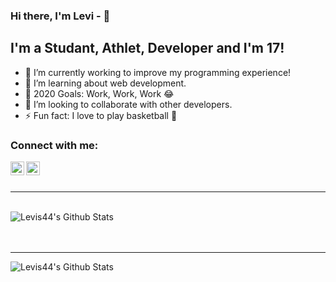 ### Hi there, I'm Levi - 👋

## I'm a Studant, Athlet, Developer and I'm 17!

- 🔭 I’m currently working to improve my programming experience!
- 🌱 I’m learning about web development. 
- 🥅 2020 Goals: Work, Work, Work 😂
- 👯 I’m looking to collaborate with other developers. 
- ⚡ Fun fact: I love to play basketball 🏀

### Connect with me:

[<img align="left" alt="Levi | LinkedIn" width="22px" src="https://cdn.jsdelivr.net/npm/simple-icons@v3/icons/linkedin.svg" />][linkedin]
[<img align="left" alt="Levi | Instagram" width="22px" src="https://cdn.jsdelivr.net/npm/simple-icons@v3/icons/instagram.svg" />][instagram]

<br />
<br />

---
<br />


<img align="left" alt="Levis44's Github Stats" src="https://github-readme-stats.vercel.app/api?username=Levis44&show_icons=true&hide_border=true&theme=radical" />
<br />
<br />
<br />

---

<img align="left" alt="Levis44's Github Stats" src="https://github-readme-stats.vercel.app/api/top-langs/?username=Levis44&layout=compact" />

[instagram]: https://www.instagram.com/_levis44/
[linkedin]: https://www.linkedin.com/in/levi-ciarrocchi-1081251a6/


